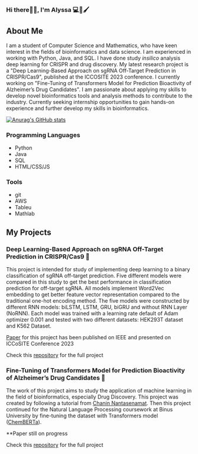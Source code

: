 ### Hi there👋🏻, I'm Alyssa 💻🎨🖌️

## About Me
I am a student of Computer Science and Mathematics, who have keen interest in the fields of bioinformatics and data science. I am experienced in working with Python, Java, and SQL. I have done study _insilico_ analysis deep learning for CRISPR and drug discovery. My latest research project is a "Deep Learning-Based Approach on sgRNA Off-Target Prediction in CRISPR/Cas9", published at the ICCOSITE 2023 conference. I currently working on "Fine-Tuning of Transformers Model for Prediction Bioactivity of Alzheimer’s Drug Candidates". I am passionate about applying my skills to develop novel bioinformatics tools and analysis methods to contribute to the industry. Currently seeking internship opportunities to gain hands-on experience and further develop my skills in bioinformatics.

[![Anurag's GitHub stats](https://github-readme-stats.vercel.app/api?username=alyssaimani)](https://github.com/anuraghazra/github-readme-stats)

### Programming Languages
- Python
- Java
- SQL
- HTML/CSS/JS

### Tools
- git
- AWS
- Tableu
- Mathlab

## My Projects
### Deep Learning-Based Approach on sgRNA Off-Target Prediction in CRISPR/Cas9 🧬
This project is intended for study of implementing deep learning to a binary classification of sgRNA off-target prediction. Five different models were compared in this study to get the best performance in classification prediction for off-target sgRNA. All models implement Word2Vec embedding to get better feature vector representation compared to the traditional one-hot encoding method. The five models were constructed by different RNN models: biLSTM, LSTM, GRU, biGRU and without RNN Layer (NoRNN). Each model was trained with a learning rate default of Adam optimizer 0.001 and tested with two different datasets: HEK293T dataset and K562 Dataset.

[Paper](https://binusianorg-my.sharepoint.com/personal/alyssa_imani_binus_ac_id/_layouts/15/guestaccess.aspx?docid=0fa3a7f195ebf46389d9fbe549cf21e94&authkey=Ae0WPMrh_KNx03mEelJ7T1U&e=TDfJ2j) for this project has been published on IEEE and presented on ICCoSITE Conference 2023

Check this [repository](https://github.com/alyssaimani/Deep-Learning-CRISPR-Model) for the full project
### Fine-Tuning of Transformers Model for Prediction Bioactivity of Alzheimer’s Drug Candidates 💊
The work of this project aims to study the application of machine learning in the field of bioinformatics, especially Drug Discovery.
This project was created by following a tutorial from [Chanin Nantasenamat](https://github.com/dataprofessor). 
Then this project continued for the Natural Language Processing coursework at Binus University by fine-tuning the dataset with Transformers model ([ChemBERTa](https://github.com/deepchem/deepchem)).

**Paper still on progress

Check this [repository](https://github.com/alyssaimani/Drug_Discovery_Acetylcholinesterase) for the full project
